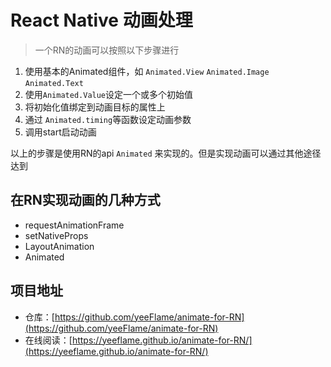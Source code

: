 # React Native 动画处理
> 一个RN的动画可以按照以下步骤进行
1. 使用基本的Animated组件，如 `Animated.View` `Animated.Image` `Animated.Text`
2. 使用`Animated.Value`设定一个或多个初始值
3. 将初始化值绑定到动画目标的属性上
4. 通过 `Animated.timing`等函数设定动画参数
5. 调用start启动动画



以上的步骤是使用RN的api `Animated` 来实现的。但是实现动画可以通过其他途径达到

## 在RN实现动画的几种方式
 - requestAnimationFrame
 - setNativeProps
 - LayoutAnimation
 - Animated


## 项目地址
 - 仓库：[https://github.com/yeeFlame/animate-for-RN](https://github.com/yeeFlame/animate-for-RN)
 - 在线阅读：[https://yeeflame.github.io/animate-for-RN/](https://yeeflame.github.io/animate-for-RN/)
